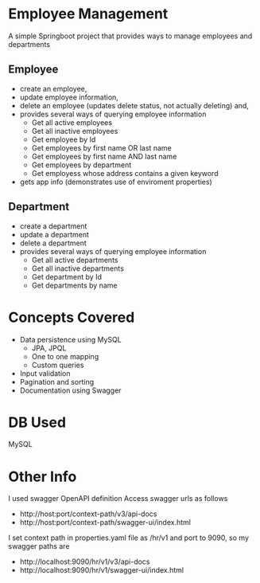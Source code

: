 # Employee Management
A simple Springboot project that provides ways to manage employees and departments
## Employee
- create an employee,
- update employee information,
- delete an employee (updates delete status, not actually deleting) and,
- provides several ways of querying employee information
  - Get all active employees
  - Get all inactive employees
  - Get employee by Id
  - Get employees by first name OR last name
  - Get employees by first name AND last name
  - Get employees by department
  - Get employess whose address contains a given keyword
- gets app info (demonstrates use of enviroment properties)

## Department
- create a department
- update a department
- delete a department
- provides several ways of querying employee information
  - Get all active departments
  - Get all inactive departments
  - Get department by Id
  - Get departments by name

# Concepts Covered
- Data persistence using MySQL
  - JPA, JPQL
  - One to one mapping
  - Custom queries
- Input validation
- Pagination and sorting
- Documentation using Swagger

# DB Used
MySQL

# Other Info
I used swagger OpenAPI definition
Access swagger urls as follows
- http://host:port/context-path/v3/api-docs
- http://host:port/context-path/swagger-ui/index.html

I set context path in properties.yaml file as /hr/v1 and port to 9090, so my swagger paths are 
- http://localhost:9090/hr/v1/v3/api-docs
- http://localhost:9090/hr/v1/swagger-ui/index.html
